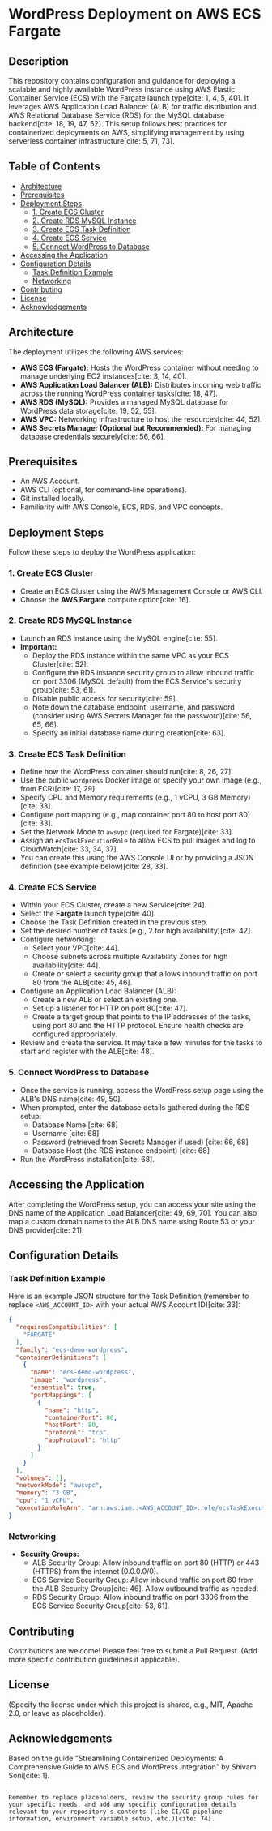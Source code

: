 
# WordPress Deployment on AWS ECS Fargate

## Description

This repository contains configuration and guidance for deploying a scalable and highly available WordPress instance using AWS Elastic Container Service (ECS) with the Fargate launch type[cite: 1, 4, 5, 40]. It leverages AWS Application Load Balancer (ALB) for traffic distribution and AWS Relational Database Service (RDS) for the MySQL database backend[cite: 18, 19, 47, 52]. This setup follows best practices for containerized deployments on AWS, simplifying management by using serverless container infrastructure[cite: 5, 71, 73].

## Table of Contents

* [Architecture](#architecture)
* [Prerequisites](#prerequisites)
* [Deployment Steps](#deployment-steps)
    * [1. Create ECS Cluster](#1-create-ecs-cluster)
    * [2. Create RDS MySQL Instance](#2-create-rds-mysql-instance)
    * [3. Create ECS Task Definition](#3-create-ecs-task-definition)
    * [4. Create ECS Service](#4-create-ecs-service)
    * [5. Connect WordPress to Database](#5-connect-wordpress-to-database)
* [Accessing the Application](#accessing-the-application)
* [Configuration Details](#configuration-details)
    * [Task Definition Example](#task-definition-example)
    * [Networking](#networking)
* [Contributing](#contributing)
* [License](#license)
* [Acknowledgements](#acknowledgements)

## Architecture

The deployment utilizes the following AWS services:

* **AWS ECS (Fargate):** Hosts the WordPress container without needing to manage underlying EC2 instances[cite: 3, 14, 40].
* **AWS Application Load Balancer (ALB):** Distributes incoming web traffic across the running WordPress container tasks[cite: 18, 47].
* **AWS RDS (MySQL):** Provides a managed MySQL database for WordPress data storage[cite: 19, 52, 55].
* **AWS VPC:** Networking infrastructure to host the resources[cite: 44, 52].
* **AWS Secrets Manager (Optional but Recommended):** For managing database credentials securely[cite: 56, 66].

## Prerequisites

* An AWS Account.
* AWS CLI (optional, for command-line operations).
* Git installed locally.
* Familiarity with AWS Console, ECS, RDS, and VPC concepts.

## Deployment Steps

Follow these steps to deploy the WordPress application:

### 1. Create ECS Cluster

* Create an ECS Cluster using the AWS Management Console or AWS CLI.
* Choose the **AWS Fargate** compute option[cite: 16].

### 2. Create RDS MySQL Instance

* Launch an RDS instance using the MySQL engine[cite: 55].
* **Important:**
    * Deploy the RDS instance within the same VPC as your ECS Cluster[cite: 52].
    * Configure the RDS instance security group to allow inbound traffic on port 3306 (MySQL default) from the ECS Service's security group[cite: 53, 61].
    * Disable public access for security[cite: 59].
    * Note down the database endpoint, username, and password (consider using AWS Secrets Manager for the password)[cite: 56, 65, 66].
    * Specify an initial database name during creation[cite: 63].

### 3. Create ECS Task Definition

* Define how the WordPress container should run[cite: 8, 26, 27].
* Use the public `wordpress` Docker image or specify your own image (e.g., from ECR)[cite: 17, 29].
* Specify CPU and Memory requirements (e.g., 1 vCPU, 3 GB Memory)[cite: 33].
* Configure port mapping (e.g., map container port 80 to host port 80)[cite: 33].
* Set the Network Mode to `awsvpc` (required for Fargate)[cite: 33].
* Assign an `ecsTaskExecutionRole` to allow ECS to pull images and log to CloudWatch[cite: 33, 34, 37].
* You can create this using the AWS Console UI or by providing a JSON definition (see example below)[cite: 28, 33].

### 4. Create ECS Service

* Within your ECS Cluster, create a new Service[cite: 24].
* Select the **Fargate** launch type[cite: 40].
* Choose the Task Definition created in the previous step.
* Set the desired number of tasks (e.g., 2 for high availability)[cite: 42].
* Configure networking:
    * Select your VPC[cite: 44].
    * Choose subnets across multiple Availability Zones for high availability[cite: 44].
    * Create or select a security group that allows inbound traffic on port 80 from the ALB[cite: 45, 46].
* Configure an Application Load Balancer (ALB):
    * Create a new ALB or select an existing one.
    * Set up a listener for HTTP on port 80[cite: 47].
    * Create a target group that points to the IP addresses of the tasks, using port 80 and the HTTP protocol. Ensure health checks are configured appropriately.
* Review and create the service. It may take a few minutes for the tasks to start and register with the ALB[cite: 48].

### 5. Connect WordPress to Database

* Once the service is running, access the WordPress setup page using the ALB's DNS name[cite: 49, 50].
* When prompted, enter the database details gathered during the RDS setup:
    * Database Name [cite: 68]
    * Username [cite: 68]
    * Password (retrieved from Secrets Manager if used) [cite: 66, 68]
    * Database Host (the RDS instance endpoint) [cite: 68]
* Run the WordPress installation[cite: 68].

## Accessing the Application

After completing the WordPress setup, you can access your site using the DNS name of the Application Load Balancer[cite: 49, 69, 70]. You can also map a custom domain name to the ALB DNS name using Route 53 or your DNS provider[cite: 21].

## Configuration Details

### Task Definition Example

Here is an example JSON structure for the Task Definition (remember to replace `<AWS_ACCOUNT_ID>` with your actual AWS Account ID)[cite: 33]:

```json
{
  "requiresCompatibilities": [
    "FARGATE"
  ],
  "family": "ecs-demo-wordpress",
  "containerDefinitions": [
    {
      "name": "ecs-demo-wordpress",
      "image": "wordpress",
      "essential": true,
      "portMappings": [
        {
          "name": "http",
          "containerPort": 80,
          "hostPort": 80,
          "protocol": "tcp",
          "appProtocol": "http"
        }
      ]
    }
  ],
  "volumes": [],
  "networkMode": "awsvpc",
  "memory": "3 GB",
  "cpu": "1 vCPU",
  "executionRoleArn": "arn:aws:iam::<AWS_ACCOUNT_ID>:role/ecsTaskExecutionRole"
}
```

### Networking

* **Security Groups:**
    * ALB Security Group: Allow inbound traffic on port 80 (HTTP) or 443 (HTTPS) from the internet (0.0.0.0/0).
    * ECS Service Security Group: Allow inbound traffic on port 80 from the ALB Security Group[cite: 46]. Allow outbound traffic as needed.
    * RDS Security Group: Allow inbound traffic on port 3306 from the ECS Service Security Group[cite: 53, 61].

## Contributing

Contributions are welcome! Please feel free to submit a Pull Request.
(Add more specific contribution guidelines if applicable).

## License

(Specify the license under which this project is shared, e.g., MIT, Apache 2.0, or leave as placeholder).

## Acknowledgements

Based on the guide "Streamlining Containerized Deployments: A Comprehensive Guide to AWS ECS and WordPress Integration" by Shivam Soni[cite: 1].
```

Remember to replace placeholders, review the security group rules for your specific needs, and add any specific configuration details relevant to your repository's contents (like CI/CD pipeline information, environment variable setup, etc.)[cite: 74].
